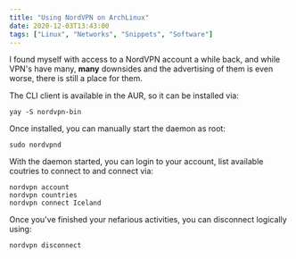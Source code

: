 ```yaml
---
title: "Using NordVPN on ArchLinux"
date: 2020-12-03T13:43:00
tags: ["Linux", "Networks", "Snippets", "Software"]
---
```


I found myself with access to a NordVPN account a while back, and while VPN's have many, **many** downsides and the advertising of them is even worse, there is still a place for them.

The CLI client is available in the AUR, so it can be installed via:
```
yay -S nordvpn-bin
```

Once installed, you can manually start the daemon as root:
```
sudo nordvpnd
```

With the daemon started, you can login to your account, list available coutries to connect to and connect via:
```
nordvpn account
nordvpn countries
nordvpn connect Iceland
```

Once you've finished your nefarious activities, you can disconnect logically using:
```
nordvpn disconnect
```